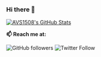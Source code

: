 ### Hi there 👋

[![AVS1508's GitHub Stats](https://github-readme-stats.vercel.app/api?username=clatko&show_icons=true)](https://github.com/AVS1508)

  **📫 Reach me at:**<br>

![GitHub followers](https://img.shields.io/github/followers/clatko?style=social)
![Twitter Follow](https://img.shields.io/twitter/follow/clatko?style=social)

<!--
**clatko/clatko** is a ✨ _special_ ✨ repository because its `README.md` (this file) appears on your GitHub profile.

Here are some ideas to get you started:

- 🔭 I’m currently working on ...
- 🌱 I’m currently learning ...
- 👯 I’m looking to collaborate on ...
- 🤔 I’m looking for help with ...
- 💬 Ask me about ...
- 📫 How to reach me: ...
- 😄 Pronouns: ...
- ⚡ Fun fact: ...
-->
